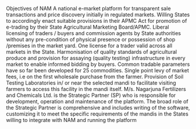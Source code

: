 Objectives of NAM
A national e-market platform for transparent sale transactions and price discovery initially in regulated markets. Willing States to accordingly enact suitable provisions in their APMC Act for promotion of e-trading by their State Agricultural Marketing Board/APMC.
Liberal licensing of traders / buyers and commission agents by State authorities without any pre-condition of physical presence or possession of shop /premises in the market yard.
One license for a trader valid across all markets in the State.
Harmonisation of quality standards of agricultural produce and provision for assaying (quality testing) infrastructure in every market to enable informed bidding by buyers. Common tradable parameters have so far been developed for 25 commodities.
Single point levy of market fees, i.e on the first wholesale purchase from the farmer.
Provision of Soil Testing Laboratories in/ or near the selected mandi to facilitate visiting farmers to access this facility in the mandi itself. M/s. Nagarjuna Fertilizers and Chemicals Ltd. is the Strategic Partner (SP) who is responsible for development, operation and maintenance of the platform. The broad role of the Strategic Partner is comprehensive and includes writing of the software, customizing it to meet the specific requirements of the mandis in the States willing to integrate with NAM and running the platform

